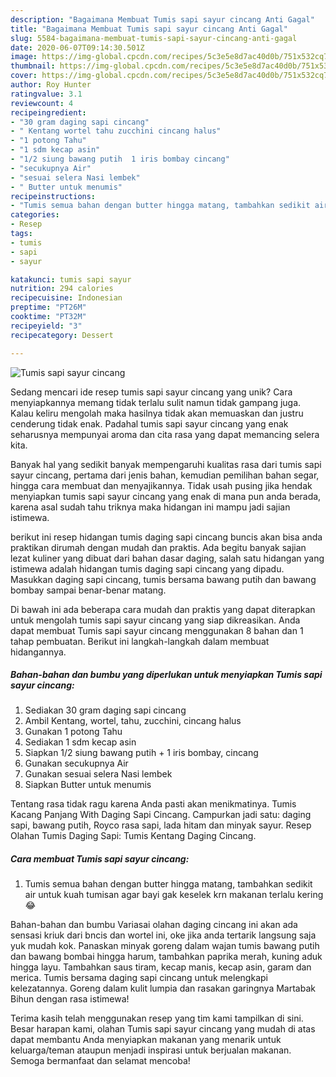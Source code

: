 ```yaml
---
description: "Bagaimana Membuat Tumis sapi sayur cincang Anti Gagal"
title: "Bagaimana Membuat Tumis sapi sayur cincang Anti Gagal"
slug: 5584-bagaimana-membuat-tumis-sapi-sayur-cincang-anti-gagal
date: 2020-06-07T09:14:30.501Z
image: https://img-global.cpcdn.com/recipes/5c3e5e8d7ac40d0b/751x532cq70/tumis-sapi-sayur-cincang-foto-resep-utama.jpg
thumbnail: https://img-global.cpcdn.com/recipes/5c3e5e8d7ac40d0b/751x532cq70/tumis-sapi-sayur-cincang-foto-resep-utama.jpg
cover: https://img-global.cpcdn.com/recipes/5c3e5e8d7ac40d0b/751x532cq70/tumis-sapi-sayur-cincang-foto-resep-utama.jpg
author: Roy Hunter
ratingvalue: 3.1
reviewcount: 4
recipeingredient:
- "30 gram daging sapi cincang"
- " Kentang wortel tahu zucchini cincang halus"
- "1 potong Tahu"
- "1 sdm kecap asin"
- "1/2 siung bawang putih  1 iris bombay cincang"
- "secukupnya Air"
- "sesuai selera Nasi lembek"
- " Butter untuk menumis"
recipeinstructions:
- "Tumis semua bahan dengan butter hingga matang, tambahkan sedikit air untuk kuah tumisan agar bayi gak keselek krn makanan terlalu kering 😂"
categories:
- Resep
tags:
- tumis
- sapi
- sayur

katakunci: tumis sapi sayur 
nutrition: 294 calories
recipecuisine: Indonesian
preptime: "PT26M"
cooktime: "PT32M"
recipeyield: "3"
recipecategory: Dessert

---
```



![Tumis sapi sayur cincang](https://img-global.cpcdn.com/recipes/5c3e5e8d7ac40d0b/751x532cq70/tumis-sapi-sayur-cincang-foto-resep-utama.jpg)

Sedang mencari ide resep tumis sapi sayur cincang yang unik? Cara menyiapkannya memang tidak terlalu sulit namun tidak gampang juga. Kalau keliru mengolah maka hasilnya tidak akan memuaskan dan justru cenderung tidak enak. Padahal tumis sapi sayur cincang yang enak seharusnya mempunyai aroma dan cita rasa yang dapat memancing selera kita.

Banyak hal yang sedikit banyak mempengaruhi kualitas rasa dari tumis sapi sayur cincang, pertama dari jenis bahan, kemudian pemilihan bahan segar, hingga cara membuat dan menyajikannya. Tidak usah pusing jika hendak menyiapkan tumis sapi sayur cincang yang enak di mana pun anda berada, karena asal sudah tahu triknya maka hidangan ini mampu jadi sajian istimewa.

berikut ini resep hidangan tumis daging sapi cincang buncis akan bisa anda praktikan dirumah dengan mudah dan praktis. Ada begitu banyak sajian lezat kuliner yang dibuat dari bahan dasar daging, salah satu hidangan yang istimewa adalah hidangan tumis daging sapi cincang yang dipadu. Masukkan daging sapi cincang, tumis bersama bawang putih dan bawang bombay sampai benar-benar matang.


Di bawah ini ada beberapa cara mudah dan praktis yang dapat diterapkan untuk mengolah tumis sapi sayur cincang yang siap dikreasikan. Anda dapat membuat Tumis sapi sayur cincang menggunakan 8 bahan dan 1 tahap pembuatan. Berikut ini langkah-langkah dalam membuat hidangannya.

<!--inarticleads1-->

##### Bahan-bahan dan bumbu yang diperlukan untuk menyiapkan Tumis sapi sayur cincang:

1. Sediakan 30 gram daging sapi cincang
1. Ambil  Kentang, wortel, tahu, zucchini, cincang halus
1. Gunakan 1 potong Tahu
1. Sediakan 1 sdm kecap asin
1. Siapkan 1/2 siung bawang putih + 1 iris bombay, cincang
1. Gunakan secukupnya Air
1. Gunakan sesuai selera Nasi lembek
1. Siapkan  Butter untuk menumis


Tentang rasa tidak ragu karena Anda pasti akan menikmatinya. Tumis Kacang Panjang With Daging Sapi Cincang. Campurkan jadi satu: daging sapi, bawang putih, Royco rasa sapi, lada hitam dan minyak sayur. Resep Olahan Tumis Daging Sapi: Tumis Kentang Daging Cincang. 

<!--inarticleads2-->

##### Cara membuat Tumis sapi sayur cincang:

1. Tumis semua bahan dengan butter hingga matang, tambahkan sedikit air untuk kuah tumisan agar bayi gak keselek krn makanan terlalu kering 😂


Bahan-bahan dan bumbu  Variasai olahan daging cincang ini akan ada sensasi kriuk dari bncis dan wortel ini, oke jika anda tertarik langsung saja yuk mudah kok. Panaskan minyak goreng dalam wajan tumis bawang putih dan bawang bombai hingga harum, tambahkan paprika merah, kuning aduk hingga layu. Tambahkan saus tiram, kecap manis, kecap asin, garam dan merica. Tumis bersama daging sapi cincang untuk melengkapi kelezatannya. Goreng dalam kulit lumpia dan rasakan garingnya Martabak Bihun dengan rasa istimewa! 

Terima kasih telah menggunakan resep yang tim kami tampilkan di sini. Besar harapan kami, olahan Tumis sapi sayur cincang yang mudah di atas dapat membantu Anda menyiapkan makanan yang menarik untuk keluarga/teman ataupun menjadi inspirasi untuk berjualan makanan. Semoga bermanfaat dan selamat mencoba!
